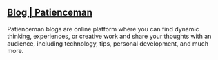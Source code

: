 ## [Blog | Patienceman](https://blog.patienceman.com/)
Patienceman blogs are online platform where you can find dynamic thinking, experiences, or creative work and share your thoughts with an audience, including technology, tips, personal development, and much more.

